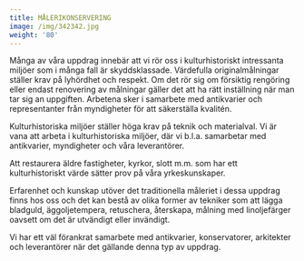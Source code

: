 ```yaml
---
title: MÅLERIKONSERVERING
image: /img/342342.jpg
weight: '80'
---
```

Många av våra uppdrag innebär att vi rör oss i kulturhistoriskt intressanta miljöer som i många fall är skyddsklassade. Värdefulla originalmålningar ställer krav på lyhördhet och respekt. Om det rör sig om försiktig rengöring eller endast renovering av målningar gäller det att ha rätt inställning när man tar sig an uppgiften. Arbetena sker i samarbete med antikvarier och representanter från myndigheter för att säkerställa kvalitén.

Kulturhistoriska miljöer ställer höga krav på teknik och materialval. Vi är vana att arbeta i kulturhistoriska miljöer, där vi b.l.a. samarbetar med antikvarier, myndigheter och våra leverantörer.

Att restaurera äldre fastigheter, kyrkor, slott m.m. som har ett kulturhistoriskt värde sätter prov på våra yrkeskunskaper. 

Erfarenhet och kunskap utöver det traditionella måleriet i dessa uppdrag finns hos oss och det kan bestå av olika former av tekniker som att lägga bladguld, äggoljetempera, retuschera, återskapa, målning med linoljefärger oavsett om det är utvändigt eller invändigt.  

Vi har ett väl förankrat samarbete med antikvarier, konservatorer, arkitekter och leverantörer när det gällande denna typ av uppdrag.
